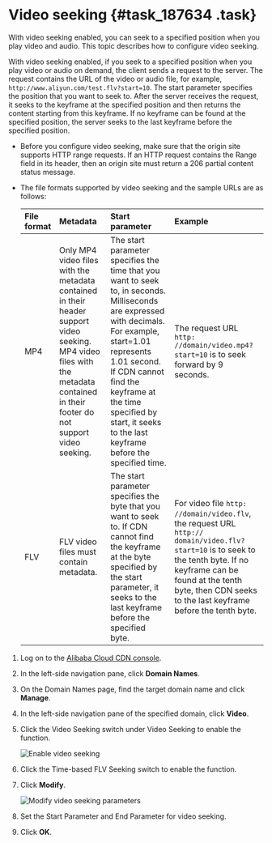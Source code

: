 # Video seeking {#task_187634 .task}

With video seeking enabled, you can seek to a specified position when you play video and audio. This topic describes how to configure video seeking.

With video seeking enabled, if you seek to a specified position when you play video or audio on demand, the client sends a request to the server. The request contains the URL of the video or audio file, for example, `http://www.aliyun.com/test.flv?start=10`. The start parameter specifies the position that you want to seek to. After the server receives the request, it seeks to the keyframe at the specified position and then returns the content starting from this keyframe. If no keyframe can be found at the specified position, the server seeks to the last keyframe before the specified position.

-   Before you configure video seeking, make sure that the origin site supports HTTP range requests. If an HTTP request contains the Range field in its header, then an origin site must return a 206 partial content status message.
-   The file formats supported by video seeking and the sample URLs are as follows:

    |File format|Metadata|Start parameter|Example|
    |:----------|:-------|:--------------|:------|
    |MP4|Only MP4 video files with the metadata contained in their header support video seeking. MP4 video files with the metadata contained in their footer do not support video seeking.|The start parameter specifies the time that you want to seek to, in seconds. Milliseconds are expressed with decimals. For example, start=1.01 represents 1.01 second. If CDN cannot find the keyframe at the time specified by start, it seeks to the last keyframe before the specified time.|The request URL `http: //domain/video.mp4? start=10` is to seek forward by 9 seconds.|
    |FLV|FLV video files must contain metadata.|The start parameter specifies the byte that you want to seek to. If CDN cannot find the keyframe at the byte specified by the start parameter, it seeks to the last keyframe before the specified byte.|For video file `http: //domain/video.flv`, the request URL `http:// domain/video.flv? start=10` is to seek to the tenth byte. If no keyframe can be found at the tenth byte, then CDN seeks to the last keyframe before the tenth byte.|


1.  Log on to the [Alibaba Cloud CDN console](https://partners-intl.aliyun.com/login-required#cdn).
2.  In the left-side navigation pane, click **Domain Names**.
3.  On the Domain Names page, find the target domain name and click **Manage**.
4.  In the left-side navigation pane of the specified domain, click **Video**.
5.  Click the Video Seeking switch under Video Seeking to enable the function. 

    ![Enable video seeking](http://static-aliyun-doc.oss-cn-hangzhou.aliyuncs.com/assets/img/5156/156715437155223_en-US.png)

6.  Click the Time-based FLV Seeking switch to enable the function.
7.  Click **Modify**. 

    ![Modify video seeking parameters](http://static-aliyun-doc.oss-cn-hangzhou.aliyuncs.com/assets/img/5156/156715437155249_en-US.png)

8.  Set the Start Parameter and End Parameter for video seeking.
9.  Click **OK**.

